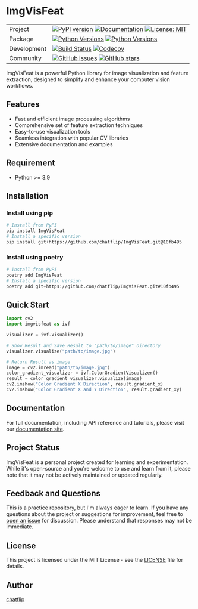 # ImgVisFeat

| | |
| -- | -- |
| Project | [![PyPI version](https://badge.fury.io/py/ImgVisFeat.svg)](https://pypi.org/project/ImgVisFeat/) [![Documentation](https://img.shields.io/badge/docs-latest-blue.svg)](https://chatflip.github.io/ImgVisFeat/) [![License: MIT](https://img.shields.io/badge/License-MIT-yellow.svg)](https://opensource.org/licenses/MIT) |
| Package | [![Python Versions](https://img.shields.io/badge/python-3.9%2C%203.10%2C%203.11%2C%203.12-blue)](https://python.org) [![Python Versions](https://img.shields.io/pypi/pyversions/ImgVisFeate.svg)](https://pypi.org/project/ImgVisFeat/) |
| Development | [![Build Status](https://github.com/chatflip/ImgVisFeat/actions/workflows/lints_tests.yml/badge.svg)](https://github.com/chatflip/ImgVisFeat/actions) [![Codecov](https://codecov.io/gh/chatflip/ImgVisFeat/branch/main/graph/badge.svg)](https://codecov.io/gh/chatflip/ImgVisFeat) |
| Community |[![GitHub issues](https://img.shields.io/github/issues/chatflip/ImgVisFeat.svg)](https://github.com/chatflip/ImgVisFeat/issues) [![GitHub stars](https://img.shields.io/github/stars/chatflip/ImgVisFeat.svg)](https://github.com/chatflip/ImgVisFeat/stargazers)|



ImgVisFeat is a powerful Python library for image visualization and feature extraction, designed to simplify and enhance your computer vision workflows.

## Features

- Fast and efficient image processing algorithms
- Comprehensive set of feature extraction techniques
- Easy-to-use visualization tools
- Seamless integration with popular CV libraries
- Extensive documentation and examples

## Requirement

- Python >= 3.9

## Installation

### Install using pip

```bash
# Install from PyPI
pip install ImgVisFeat
# Install a specific version
pip install git+https://github.com/chatflip/ImgVisFeat.git@10fb495
```

### Install using poetry

```bash
# Install from PyPI
poetry add ImgVisFeat
# Install a specific version
poetry add git+https://github.com/chatflip/ImgVisFeat.git#10fb495
```

## Quick Start

```python
import cv2
import imgvisfeat as ivf

visualizer = ivf.Visualizer()

# Show Result and Save Result to "path/to/image" Directory 
visualizer.visualize("path/to/image.jpg")

# Return Result as image
image = cv2.imread("path/to/image.jpg")
color_gradient_visualizer = ivf.ColorGradientVisualizer()
result = color_gradient_visualizer.visualize(image)
cv2.imshow("Color Gradient X Direction", result.gradient_x)
cv2.imshow("Color Gradient X and Y Direction", result.gradient_xy)
```

## Documentation

For full documentation, including API reference and tutorials, please visit our [documentation site](https://chatflip.github.io/ImgVisFeat/).

## Project Status

ImgVisFeat is a personal project created for learning and experimentation. While it's open-source and you're welcome to use and learn from it, please note that it may not be actively maintained or updated regularly.

## Feedback and Questions

This is a practice repository, but I'm always eager to learn. If you have any questions about the project or suggestions for improvement, feel free to [open an issue](https://github.com/chatflip/ImgVisFeat/issues) for discussion. Please understand that responses may not be immediate.

## License

This project is licensed under the MIT License - see the [LICENSE](LICENSE) file for details.

## Author

[chatflip](https://github.com/chatflip)
